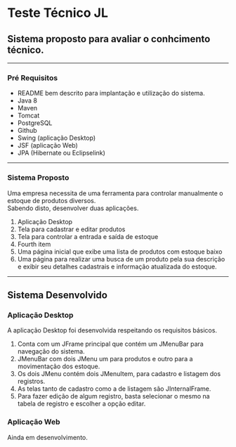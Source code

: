 # Teste Técnico JL
## Sistema proposto para avaliar o conhcimento técnico.
---
### Pré Requisitos

- README bem descrito para implantação e utilização do sistema.
- Java 8
- Maven
- Tomcat
- PostgreSQL
- Github
- Swing (aplicação Desktop)
- JSF (aplicação Web)
- JPA (Hibernate ou Eclipselink)

---
### Sistema Proposto
 Uma empresa necessita de uma ferramenta para controlar manualmente o estoque de produtos diversos.  
 Sabendo disto, desenvolver duas aplicações.
 
1. Aplicação Desktop
  1. Tela para cadastrar e editar produtos
  2. Tela para controlar a entrada e saída de estoque
2. Fourth item
  1. Uma página inicial que exibe uma lista de produtos com estoque baixo
  2. Uma página para realizar uma busca de um produto pela sua descrição e exibir seu detalhes cadastrais e informação atualizada do estoque.
  
---
## Sistema Desenvolvido

### Aplicação Desktop

 A aplicação Desktop foi desenvolvida respeitando os requisitos básicos.  
 
 1. Conta com um JFrame principal que contém um JMenuBar para navegação do sistema.
 2. JMenuBar com dois JMenu um para produtos e outro para a movimentação dos estoque.
  1. Os dois JMenu contém dois JMenuItem, para cadastro e listagem dos registros.
 3. As telas tanto de cadastro como a de listagem são JInternalFrame.
 4. Para fazer edição de algum registro, basta selecionar o mesmo na tabela de registro e escolher a opção editar.
 
 ### Aplicação Web
 
 Ainda em desenvolvimento.
  
